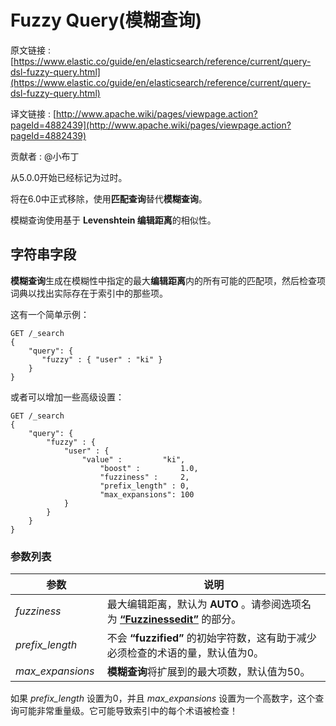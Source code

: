 # Fuzzy Query(模糊查询)

原文链接 : [https://www.elastic.co/guide/en/elasticsearch/reference/current/query-dsl-fuzzy-query.html](https://www.elastic.co/guide/en/elasticsearch/reference/current/query-dsl-fuzzy-query.html)

译文链接 : [http://www.apache.wiki/pages/viewpage.action?pageId=4882439](http://www.apache.wiki/pages/viewpage.action?pageId=4882439)

贡献者 : @小布丁

从5.0.0开始已经标记为过时。

将在6.0中正式移除，使用**匹配查询**替代**模糊查询**。

模糊查询使用基于 **Levenshtein 编辑距离**的相似性。

## 字符串字段

**模糊查询**生成在模糊性中指定的最大**编辑距离**内的所有可能的匹配项，然后检查项词典以找出实际存在于索引中的那些项。

这有一个简单示例：

```
GET /_search
{
    "query": {
       "fuzzy" : { "user" : "ki" }
    }
}
```

或者可以增加一些高级设置：

```
GET /_search
{
    "query": {
        "fuzzy" : {
            "user" : {
                "value" :         "ki",
                    "boost" :         1.0,
                    "fuzziness" :     2,
                    "prefix_length" : 0,
                    "max_expansions": 100
            }
        }
    }
}
```

### 参数列表

| 参数 | 说明 |
| --- | --- |
| _fuzziness_ | 最大编辑距离，默认为 **AUTO** 。请参阅选项名为 **[“Fuzzinessedit”](https://www.elastic.co/guide/en/elasticsearch/reference/current/common-options.html#fuzziness)** 的部分。 |
| _prefix_length_  | 不会 **“fuzzified”** 的初始字符数，这有助于减少必须检查的术语的量，默认值为0。 |
| _max_expansions_  | **模糊查询**将扩展到的最大项数，默认值为50。 |

如果 _prefix_length_ 设置为0，并且 _max_expansions_ 设置为一个高数字，这个查询可能非常重量级。它可能导致索引中的每个术语被检查！